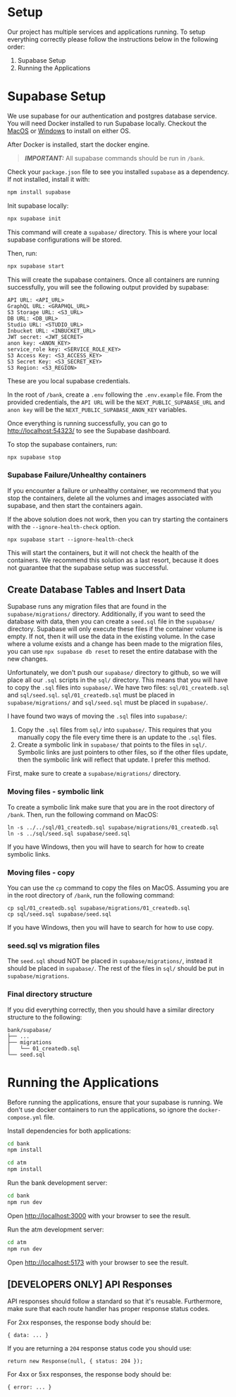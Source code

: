 # Setup

Our project has multiple services and applications running. To setup everything correctly please follow the instructions below in the following order:
1. Supabase Setup
2. Running the Applications

# Supabase Setup
We use supabase for our authentication and postgres database service. You will need Docker installed to run Supabase locally. Checkout the [MacOS](https://docs.docker.com/desktop/setup/install/mac-install/) or [Windows](https://docs.docker.com/desktop/setup/install/windows-install/) to install on either OS.

After Docker is installed, start the docker engine.

> **_IMPORTANT:_** All supabase commands should be run in `/bank`.

Check your `package.json` file to see you installed `supabase` as a dependency.
If not installed, install it with:
```bash
npm install supabase
```

Init supabase locally:
```bash
npx supabase init
```
This command will create a `supabase/` directory. This is where your local supabase configurations will be stored.

Then, run:
```bash
npx supabase start
```
This will create the supabase containers. Once all containers are running successfully, you will see the following output provided by supabase:
```
API URL: <API_URL>
GraphQL URL: <GRAPHQL_URL>
S3 Storage URL: <S3_URL>
DB URL: <DB_URL>
Studio URL: <STUDIO_URL>
Inbucket URL: <INBUCKET_URL>
JWT secret: <JWT_SECRET>
anon key: <ANON_KEY>
service_role key: <SERVICE_ROLE_KEY>
S3 Access Key: <S3_ACCESS_KEY>
S3 Secret Key: <S3_SECRET_KEY>
S3 Region: <S3_REGION>
```
These are you local supabase credentials.

In the root of `/bank`, create a `.env` following the `.env.example` file. From the provided credentials, the `API URL` will be the `NEXT_PUBLIC_SUPABASE_URL` and `anon key` will be the 
`NEXT_PUBLIC_SUPABASE_ANON_KEY` variables.

Once everything is running successfully, you can go to [http://localhost:54323/](http://localhost:54323/) to see the Supabase dashboard.

To stop the supabase containers, run:
```bash
npx supabase stop
```

### Supabase Failure/Unhealthy containers
If you encounter a failure or unhealthy container, we recommend that you stop the containers, delete all the volumes and images associated with supabase, and then start the containers again.

If the above solution does not work, then you can try starting the containers with the `--ignore-health-check` option.
```
npx supabase start --ignore-health-check
```
This will start the containers, but it will not check the health of the containers. We recommend this solution as a last resort, because it does not guarantee that the supabase setup was successful.

## Create Database Tables and Insert Data

Supabase runs any migration files that are found in the `supabase/migrations/` directory. Additionally, if you want to seed the database with data, then you can create a `seed.sql` file in the `supabase/` directory. Supabase will only execute these files if the container volume is empty. If not, then it will use the data in the existing volume. In the case where a volume exists and a change has been made to the migration files, you can use `npx supabase db reset` to reset the entire database with the new changes.

Unfortunately, we don't push our `supabase/` directory to github, so we will place all our `.sql` scripts in the `sql/` directory. This means that you will have to copy the `.sql` files into `supabase/`. We have two files: `sql/01_createdb.sql` and `sql/seed.sql`. `sql/01_createdb.sql` must be placed in `supabase/migrations/` and `sql/seed.sql` must be placed in `supabase/`.

I have found two ways of moving the `.sql` files into `supabase/`:

1. Copy the `.sql` files from `sql/` into `supabase/`. This requires that you manually copy the file every time there is an update to the `.sql` files.
2. Create a symbolic link in `supabase/` that points to the files in `sql/`. Symbolic links are just pointers to other files, so if the other files update, then the symbolic link will reflect that update. I prefer this method.

First, make sure to create a `supabase/migrations/` directory.

### Moving files - symbolic link
To create a symbolic link make sure that you are in the root directory of `/bank`. Then, run the following command on MacOS:
```
ln -s ../../sql/01_createdb.sql supabase/migrations/01_createdb.sql
ln -s ../sql/seed.sql supabase/seed.sql
```

If you have Windows, then you will have to search for how to create symbolic links.

### Moving files - copy
You can use the `cp` command to copy the files on MacOS. Assuming you are in the root directory of `/bank`, run the following command:
```
cp sql/01_createdb.sql supabase/migrations/01_createdb.sql
cp sql/seed.sql supabase/seed.sql
```

If you have Windows, then you will have to search for how to use copy.

### seed.sql vs migration files
The `seed.sql` shoud NOT be placed in `supabase/migrations/`, instead it should be placed in `supabase/`. The rest of the files in `sql/` should be put in `supabase/migrations`.

### Final directory structure
If you did everything correctly, then you should have a similar directory structure to the following:
```
bank/supabase/
├── ...
├── migrations
│   └── 01_createdb.sql
└── seed.sql
```

# Running the Applications

Before running the applications, ensure that your supabase is running. We don't use docker containers to run the applications, so ignore the `docker-compose.yml` file.

Install dependencies for both applications:

```bash
cd bank
npm install

cd atm
npm install
```

Run the bank development server:
```bash
cd bank
npm run dev
```

Open [http://localhost:3000](http://localhost:3000) with your browser to see the result.

Run the atm development server:
```bash
cd atm
npm run dev
```

Open [http://localhost:5173](http://localhost:5173) with your browser to see the result.

## [DEVELOPERS ONLY] API Responses
API responses should follow a standard so that it's reusable. Furthermore, make sure that each route handler has proper response status codes.

For 2xx responses, the response body should be:
```
{ data: ... }
```
If you are returning a `204` response status code you should use:
```
return new Response(null, { status: 204 });
```

For 4xx or 5xx responses, the response body should be:
```
{ error: ... }
```
